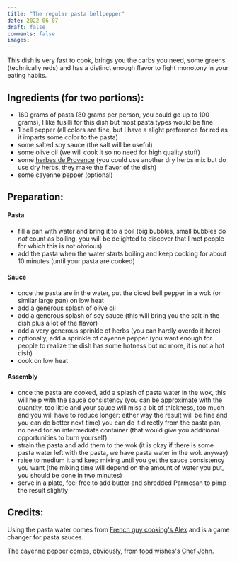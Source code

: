 ```yaml
---
title: "The regular pasta bellpepper"
date: 2022-06-07
draft: false
comments: false
images:
---
```


This dish is very fast to cook, brings you the carbs you need, some greens (technically reds) and has a distinct enough flavor to fight monotony in your eating habits.

## Ingredients (for two portions):

* 160 grams of pasta (80 grams per person, you could go up to 100 grams), I like fusilli for this dish but most pasta types would be fine
* 1 bell pepper (all colors are fine, but I have a slight preference for red as it imparts some color to the pasta)
* some salted soy sauce (the salt will be useful)
* some olive oil (we will cook it so no need for high quality stuff)
* some [herbes de Provence](https://en.wikipedia.org/wiki/Herbes_de_Provence) (you could use another dry herbs mix but do use dry herbs, they make the flavor of the dish)
* some cayenne pepper (optional)

## Preparation:

#### Pasta

* fill a pan with water and bring it to a boil (big bubbles, small bubbles do *not* count as boiling, you will be delighted to discover that I met people for which this is not obvious)
* add the pasta when the water starts boiling and keep cooking for about 10 minutes (until your pasta are cooked)

#### Sauce

* once the pasta are in the water, put the diced bell pepper in a wok (or similar large pan) on low heat
* add a generous splash of olive oil
* add a generous splash of soy sauce (this will bring you the salt in the dish plus a lot of the flavor)
* add a very generous sprinkle of herbs (you can hardly overdo it here)
* optionally, add a sprinkle of cayenne pepper (you want enough for people to realize the dish has some hotness but no more, it is not a hot dish)
* cook on low heat 

#### Assembly

* once the pasta are cooked, add a splash of pasta water in the wok, this will help with the sauce consistency (you can be approximate with the quantity, too little and your sauce will miss a bit of thickness, too much and you will have to reduce longer: either way the result will be fine and you can do better next time) you can do it directly from the pasta pan, no need for an intermediate container (that would give you additional opportunities to burn yourself)
* strain the pasta and add them to the wok (it is okay if there is some pasta water left with the pasta, we have pasta water in the wok anyway)
* raise to medium it and keep mixing until you get the sauce consistency you want (the mixing time will depend on the amount of water you put, you should be done in two minutes)
* serve in a plate, feel free to add butter and shredded Parmesan to pimp the result slightly

## Credits:

Using the pasta water comes from [French guy cooking's Alex](https://youtu.be/Ng7GWl57nQM) and is a game changer for pasta sauces.

The cayenne pepper comes, obviously, from [food wishes's Chef John](https://foodwishes.blogspot.com/).
